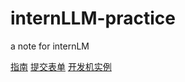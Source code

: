# internLLM-practice
a note for internLM


[指南](https://aicarrier.feishu.cn/wiki/QtJnweAW1iFl8LkoMKGcsUS9nld)
[提交表单](https://aicarrier.feishu.cn/share/base/form/shrcnUqshYPt7MdtYRTRpkiOFJd)
[开发机实例](http://studio.intern-ai.org.cn/console/instance)
